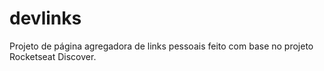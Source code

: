 # devlinks
Projeto de página agregadora de links pessoais feito com base no projeto Rocketseat Discover.
